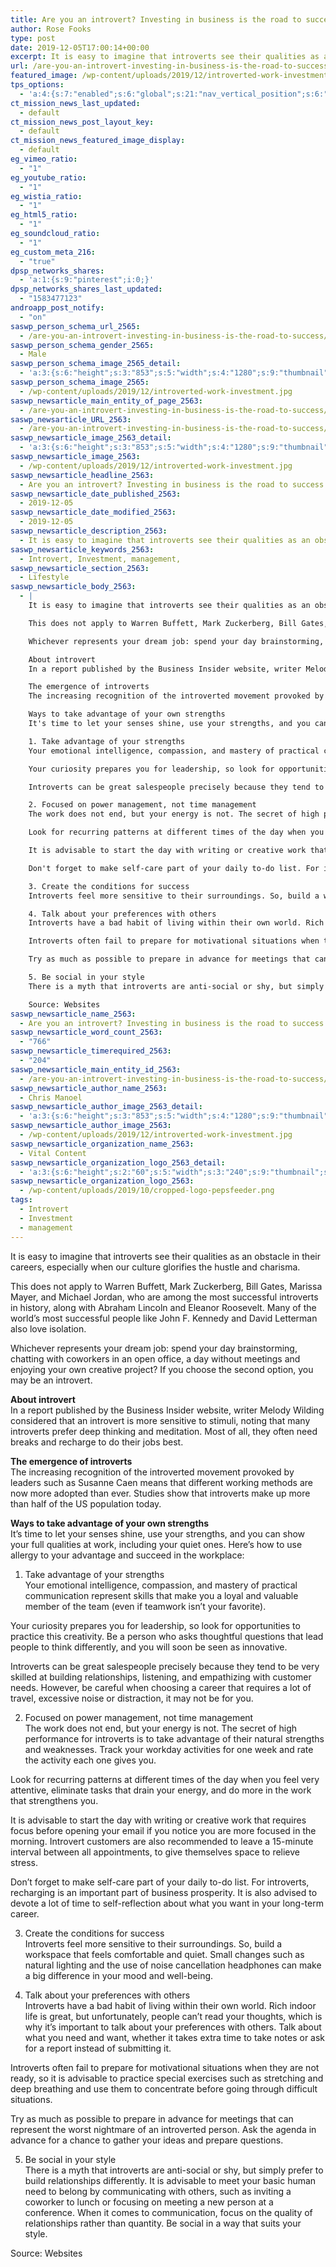 ```yaml
---
title: Are you an introvert? Investing in business is the road to success
author: Rose Fooks
type: post
date: 2019-12-05T17:00:14+00:00
excerpt: It is easy to imagine that introverts see their qualities as an obstacle in their careers, especially when our culture glorifies the hustle and charisma
url: /are-you-an-introvert-investing-in-business-is-the-road-to-success/
featured_image: /wp-content/uploads/2019/12/introverted-work-investment.jpg
tps_options:
  - 'a:4:{s:7:"enabled";s:6:"global";s:21:"nav_vertical_position";s:6:"global";s:23:"nav_hide_on_first_slide";b:0;s:23:"slide_loading_mechanism";s:6:"global";}'
ct_mission_news_last_updated:
  - default
ct_mission_news_post_layout_key:
  - default
ct_mission_news_featured_image_display:
  - default
eg_vimeo_ratio:
  - "1"
eg_youtube_ratio:
  - "1"
eg_wistia_ratio:
  - "1"
eg_html5_ratio:
  - "1"
eg_soundcloud_ratio:
  - "1"
eg_custom_meta_216:
  - "true"
dpsp_networks_shares:
  - 'a:1:{s:9:"pinterest";i:0;}'
dpsp_networks_shares_last_updated:
  - "1583477123"
androapp_post_notify:
  - "on"
saswp_person_schema_url_2565:
  - /are-you-an-introvert-investing-in-business-is-the-road-to-success/
saswp_person_schema_gender_2565:
  - Male
saswp_person_schema_image_2565_detail:
  - 'a:3:{s:6:"height";s:3:"853";s:5:"width";s:4:"1280";s:9:"thumbnail";s:86:"/wp-content/uploads/2019/12/introverted-work-investment.jpg";}'
saswp_person_schema_image_2565:
  - /wp-content/uploads/2019/12/introverted-work-investment.jpg
saswp_newsarticle_main_entity_of_page_2563:
  - /are-you-an-introvert-investing-in-business-is-the-road-to-success/
saswp_newsarticle_URL_2563:
  - /are-you-an-introvert-investing-in-business-is-the-road-to-success/
saswp_newsarticle_image_2563_detail:
  - 'a:3:{s:6:"height";s:3:"853";s:5:"width";s:4:"1280";s:9:"thumbnail";s:86:"/wp-content/uploads/2019/12/introverted-work-investment.jpg";}'
saswp_newsarticle_image_2563:
  - /wp-content/uploads/2019/12/introverted-work-investment.jpg
saswp_newsarticle_headline_2563:
  - Are you an introvert? Investing in business is the road to success
saswp_newsarticle_date_published_2563:
  - 2019-12-05
saswp_newsarticle_date_modified_2563:
  - 2019-12-05
saswp_newsarticle_description_2563:
  - It is easy to imagine that introverts see their qualities as an obstacle in their careers, especially when our culture glorifies the hustle and charisma
saswp_newsarticle_keywords_2563:
  - Introvert, Investment, management,
saswp_newsarticle_section_2563:
  - Lifestyle
saswp_newsarticle_body_2563:
  - |
    It is easy to imagine that introverts see their qualities as an obstacle in their careers, especially when our culture glorifies the hustle and charisma.

    This does not apply to Warren Buffett, Mark Zuckerberg, Bill Gates, Marissa Mayer, and Michael Jordan, who are among the most successful introverts in history, along with Abraham Lincoln and Eleanor Roosevelt. Many of the world's most successful people like John F. Kennedy and David Letterman also love isolation.

    Whichever represents your dream job: spend your day brainstorming, chatting with coworkers in an open office, a day without meetings and enjoying your own creative project? If you choose the second option, you may be an introvert.

    About introvert
    In a report published by the Business Insider website, writer Melody Wilding considered that an introvert is more sensitive to stimuli, noting that many introverts prefer deep thinking and meditation. Most of all, they often need breaks and recharge to do their jobs best.

    The emergence of introverts
    The increasing recognition of the introverted movement provoked by leaders such as Susanne Caen means that different working methods are now more adopted than ever. Studies show that introverts make up more than half of the US population today.

    Ways to take advantage of your own strengths
    It's time to let your senses shine, use your strengths, and you can show your full qualities at work, including your quiet ones. Here's how to use allergy to your advantage and succeed in the workplace:

    1. Take advantage of your strengths
    Your emotional intelligence, compassion, and mastery of practical communication represent skills that make you a loyal and valuable member of the team (even if teamwork isn't your favorite).

    Your curiosity prepares you for leadership, so look for opportunities to practice this creativity. Be a person who asks thoughtful questions that lead people to think differently, and you will soon be seen as innovative.

    Introverts can be great salespeople precisely because they tend to be very skilled at building relationships, listening, and empathizing with customer needs. However, be careful when choosing a career that requires a lot of travel, excessive noise or distraction, it may not be for you.

    2. Focused on power management, not time management
    The work does not end, but your energy is not. The secret of high performance for introverts is to take advantage of their natural strengths and weaknesses. Track your workday activities for one week and rate the activity each one gives you.

    Look for recurring patterns at different times of the day when you feel very attentive, eliminate tasks that drain your energy, and do more in the work that strengthens you.

    It is advisable to start the day with writing or creative work that requires focus before opening your email if you notice you are more focused in the morning. Introvert customers are also recommended to leave a 15-minute interval between all appointments, to give themselves space to relieve stress.

    Don't forget to make self-care part of your daily to-do list. For introverts, recharging is an important part of business prosperity. It is also advised to devote a lot of time to self-reflection about what you want in your long-term career.

    3. Create the conditions for success
    Introverts feel more sensitive to their surroundings. So, build a workspace that feels comfortable and quiet. Small changes such as natural lighting and the use of noise cancellation headphones can make a big difference in your mood and well-being.

    4. Talk about your preferences with others
    Introverts have a bad habit of living within their own world. Rich indoor life is great, but unfortunately, people can't read your thoughts, which is why it's important to talk about your preferences with others. Talk about what you need and want, whether it takes extra time to take notes or ask for a report instead of submitting it.

    Introverts often fail to prepare for motivational situations when they are not ready, so it is advisable to practice special exercises such as stretching and deep breathing and use them to concentrate before going through difficult situations.

    Try as much as possible to prepare in advance for meetings that can represent the worst nightmare of an introverted person. Ask the agenda in advance for a chance to gather your ideas and prepare questions.

    5. Be social in your style
    There is a myth that introverts are anti-social or shy, but simply prefer to build relationships differently. It is advisable to meet your basic human need to belong by communicating with others, such as inviting a coworker to lunch or focusing on meeting a new person at a conference. When it comes to communication, focus on the quality of relationships rather than quantity. Be social in a way that suits your style.

    Source: Websites
saswp_newsarticle_name_2563:
  - Are you an introvert? Investing in business is the road to success
saswp_newsarticle_word_count_2563:
  - "766"
saswp_newsarticle_timerequired_2563:
  - "204"
saswp_newsarticle_main_entity_id_2563:
  - /are-you-an-introvert-investing-in-business-is-the-road-to-success/
saswp_newsarticle_author_name_2563:
  - Chris Manoel
saswp_newsarticle_author_image_2563_detail:
  - 'a:3:{s:6:"height";s:3:"853";s:5:"width";s:4:"1280";s:9:"thumbnail";s:86:"/wp-content/uploads/2019/12/introverted-work-investment.jpg";}'
saswp_newsarticle_author_image_2563:
  - /wp-content/uploads/2019/12/introverted-work-investment.jpg
saswp_newsarticle_organization_name_2563:
  - Vital Content
saswp_newsarticle_organization_logo_2563_detail:
  - 'a:3:{s:6:"height";s:2:"60";s:5:"width";s:3:"240";s:9:"thumbnail";s:82:"/wp-content/uploads/2019/10/cropped-logo-pepsfeeder.png";}'
saswp_newsarticle_organization_logo_2563:
  - /wp-content/uploads/2019/10/cropped-logo-pepsfeeder.png
tags:
  - Introvert
  - Investment
  - management
---
```


It is easy to imagine that introverts see their qualities as an obstacle in their careers, especially when our culture glorifies the hustle and charisma.

This does not apply to Warren Buffett, Mark Zuckerberg, Bill Gates, Marissa Mayer, and Michael Jordan, who are among the most successful introverts in history, along with Abraham Lincoln and Eleanor Roosevelt. Many of the world&#8217;s most successful people like John F. Kennedy and David Letterman also love isolation.

Whichever represents your dream job: spend your day brainstorming, chatting with coworkers in an open office, a day without meetings and enjoying your own creative project? If you choose the second option, you may be an introvert.

**About introvert**  
In a report published by the Business Insider website, writer Melody Wilding considered that an introvert is more sensitive to stimuli, noting that many introverts prefer deep thinking and meditation. Most of all, they often need breaks and recharge to do their jobs best.

**The emergence of introverts**  
The increasing recognition of the introverted movement provoked by leaders such as Susanne Caen means that different working methods are now more adopted than ever. Studies show that introverts make up more than half of the US population today.

**Ways to take advantage of your own strengths**  
It&#8217;s time to let your senses shine, use your strengths, and you can show your full qualities at work, including your quiet ones. Here&#8217;s how to use allergy to your advantage and succeed in the workplace:

1. Take advantage of your strengths  
   Your emotional intelligence, compassion, and mastery of practical communication represent skills that make you a loyal and valuable member of the team (even if teamwork isn&#8217;t your favorite).

Your curiosity prepares you for leadership, so look for opportunities to practice this creativity. Be a person who asks thoughtful questions that lead people to think differently, and you will soon be seen as innovative.

Introverts can be great salespeople precisely because they tend to be very skilled at building relationships, listening, and empathizing with customer needs. However, be careful when choosing a career that requires a lot of travel, excessive noise or distraction, it may not be for you.

2. Focused on power management, not time management  
   The work does not end, but your energy is not. The secret of high performance for introverts is to take advantage of their natural strengths and weaknesses. Track your workday activities for one week and rate the activity each one gives you.

Look for recurring patterns at different times of the day when you feel very attentive, eliminate tasks that drain your energy, and do more in the work that strengthens you.

It is advisable to start the day with writing or creative work that requires focus before opening your email if you notice you are more focused in the morning. Introvert customers are also recommended to leave a 15-minute interval between all appointments, to give themselves space to relieve stress.

Don&#8217;t forget to make self-care part of your daily to-do list. For introverts, recharging is an important part of business prosperity. It is also advised to devote a lot of time to self-reflection about what you want in your long-term career.

3. Create the conditions for success  
   Introverts feel more sensitive to their surroundings. So, build a workspace that feels comfortable and quiet. Small changes such as natural lighting and the use of noise cancellation headphones can make a big difference in your mood and well-being.

4. Talk about your preferences with others  
   Introverts have a bad habit of living within their own world. Rich indoor life is great, but unfortunately, people can&#8217;t read your thoughts, which is why it&#8217;s important to talk about your preferences with others. Talk about what you need and want, whether it takes extra time to take notes or ask for a report instead of submitting it.

Introverts often fail to prepare for motivational situations when they are not ready, so it is advisable to practice special exercises such as stretching and deep breathing and use them to concentrate before going through difficult situations.

Try as much as possible to prepare in advance for meetings that can represent the worst nightmare of an introverted person. Ask the agenda in advance for a chance to gather your ideas and prepare questions.

5. Be social in your style  
   There is a myth that introverts are anti-social or shy, but simply prefer to build relationships differently. It is advisable to meet your basic human need to belong by communicating with others, such as inviting a coworker to lunch or focusing on meeting a new person at a conference. When it comes to communication, focus on the quality of relationships rather than quantity. Be social in a way that suits your style.

Source: Websites
